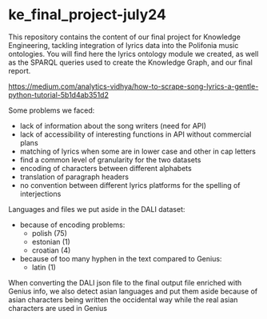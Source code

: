 # ke_final_project-july24
This repository contains the content of our final project for Knowledge Engineering, tackling integration of lyrics data into the Polifonia music ontologies. You will find here the lyrics ontology module we created, as well as the SPARQL queries used to create the Knowledge Graph, and our final report.


https://medium.com/analytics-vidhya/how-to-scrape-song-lyrics-a-gentle-python-tutorial-5b1d4ab351d2

Some problems we faced:
- lack of information about the song writers (need for API)
- lack of accessibility of interesting functions in API without commercial plans
- matching of lyrics when some are in lower case and other in cap letters
- find a common level of granularity for the two datasets
- encoding of characters between different alphabets
- translation of paragraph headers 
- no convention between different lyrics platforms for the spelling of interjections

Languages and files we put aside in the DALI dataset:
- because of encoding problems:
    - polish (75)
    - estonian (1)
    - croatian (4)
- because of too many hyphen in the text compared to Genius:
    - latin (1)

When converting the DALI json file to the final output file enriched with Genius info, we also detect asian languages and put them aside
because of asian characters being written the occidental way while the real asian characters are used in Genius

